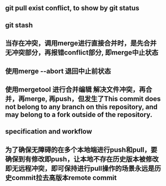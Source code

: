 ## git pull exist conflict, to show by git status

## git stash 

## 当存在冲突，调用merge进行直接合并时，是先合并无冲突部分，再报错conflict部分, 即merge中止状态

## 使用merge --abort 退回中止前状态


## 使用mergetool 进行合并编辑 解决文件冲突，再合并，再merge, 再push，但发生了This commit does not belong to any branch on this repository, and may belong to a fork outside of the repository. 

## specification and workflow 
## 为了确保无障碍的在多个本地端进行push和pull，要确保到有修改即push，让本地不存在历史版本被修改即无远程冲突，即可保持进行pull操作的场景永远是历史commit拉去高版本remote commit